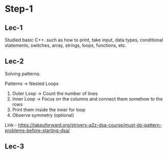# Step-1

## Lec-1

Studied basic C++. such as how to print, take input, data types, conditional statements, switches, array, strings, loops, functions, etc.

## Lec-2

Solving patterns.

Patterns -> Nested Loops

1. Outer Loop -> Count the number of lines
2. Inner Loop -> Focus on the columns and connect them somehow to the rows
3. Print them inside the inner for loop
4. Observe symmetry (optional)

Link - <https://takeuforward.org/strivers-a2z-dsa-course/must-do-pattern-problems-before-starting-dsa/>

## Lec-3
